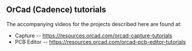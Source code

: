 ## OrCad (Cadence) tutorials

The accompanying videos for the projects described here are found at:

* Capture
-- https://resources.orcad.com/orcad-capture-tutorials
* PCB Editor
-- https://resources.orcad.com/orcad-pcb-editor-tutorials

